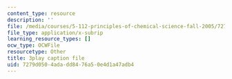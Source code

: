 ```yaml
---
content_type: resource
description: ''
file: /media/courses/5-112-principles-of-chemical-science-fall-2005/7279d0504adadd8476a50e4d1a47adb4_u95Cxl2IeNc.srt
file_type: application/x-subrip
learning_resource_types: []
ocw_type: OCWFile
resourcetype: Other
title: 3play caption file
uid: 7279d050-4ada-dd84-76a5-0e4d1a47adb4
---
```

